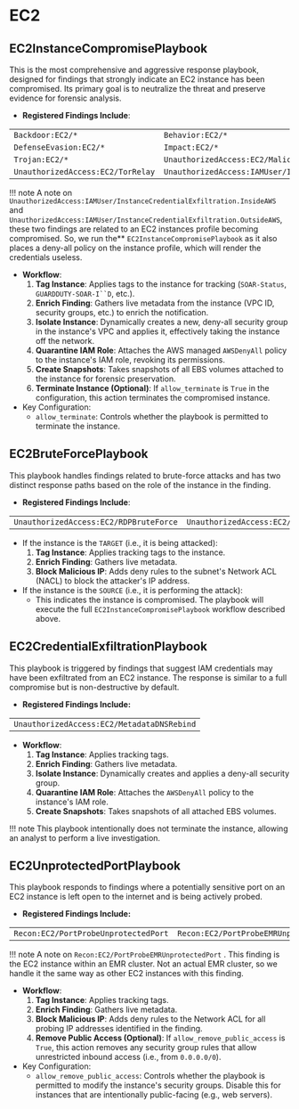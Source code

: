 # EC2

## EC2InstanceCompromisePlaybook

This is the most comprehensive and aggressive response playbook, designed for findings that strongly indicate an EC2 instance has been compromised. Its primary goal is to neutralize the threat and preserve evidence for forensic analysis.

* **Registered Findings Include**:

<table data-header-hidden data-full-width="false"><tbody><tr><td><code>Backdoor:EC2/*</code></td><td><code>Behavior:EC2/*</code></td><td><code>CryptoCurrency:EC2/*</code></td></tr><tr><td><code>DefenseEvasion:EC2/*</code></td><td><code>Impact:EC2/*</code></td><td><code>Recon:EC2/Portscan</code></td></tr><tr><td><code>Trojan:EC2/*</code></td><td><code>UnauthorizedAccess:EC2/MaliciousIPCaller.Customer</code></td><td><code>UnauthorizedAccess:EC2/TorClient</code></td></tr><tr><td><code>UnauthorizedAccess:EC2/TorRelay</code></td><td><code>UnauthorizedAccess:IAMUser/InstanceCredentialExfiltration.InsideAWS</code></td><td><code>UnauthorizedAccess:IAMUser/InstanceCredentialExfiltration.OutsideAWS</code></td></tr></tbody></table>

!!! note
    A note on `UnauthorizedAccess:IAMUser/InstanceCredentialExfiltration.InsideAWS` and `UnauthorizedAccess:IAMUser/InstanceCredentialExfiltration.OutsideAWS`, these two findings are related to an EC2 instances profile becoming compromised. So, we run the** `EC2InstanceCompromisePlaybook` as it also places a deny-all policy on the instance profile, which will render the credentials useless.

* **Workflow**:
  1. **Tag Instance**: Applies tags to the instance for tracking (`SOAR-Status`, `GUARDDUTY-SOAR-I``D`, etc.).
  2. **Enrich Finding**: Gathers live metadata from the instance (VPC ID, security groups, etc.) to enrich the notification.
  3. **Isolate Instance**: Dynamically creates a new, deny-all security group in the instance's VPC and applies it, effectively taking the instance off the network.
  4. **Quarantine IAM Role**: Attaches the AWS managed `AWSDenyAll` policy to the instance's IAM role, revoking its permissions.
  5. **Create Snapshots**: Takes snapshots of all EBS volumes attached to the instance for forensic preservation.
  6. **Terminate Instance (Optional)**: If `allow_terminate` is `True` in the configuration, this action terminates the compromised instance.
* Key Configuration:
  * `allow_terminate`: Controls whether the playbook is permitted to terminate the instance.

## EC2BruteForcePlaybook

This playbook handles findings related to brute-force attacks and has two distinct response paths based on the role of the instance in the finding.

* **Registered Findings Include**:

<table data-header-hidden data-full-width="false"><tbody><tr><td><code>UnauthorizedAccess:EC2/RDPBruteForce</code></td><td><code>UnauthorizedAccess:EC2/SSHBruteForce</code></td></tr></tbody></table>

  * If the instance is the `TARGET` (i.e., it is being attacked):
    1. **Tag Instance**: Applies tracking tags to the instance.
    2. **Enrich Finding**: Gathers live metadata.
    3. **Block Malicious IP**: Adds deny rules to the subnet's Network ACL (NACL) to block the attacker's IP address.
  * If the instance is the `SOURCE` (i.e., it is performing the attack):
    * This indicates the instance is compromised. The playbook will execute the full `EC2InstanceCompromisePlaybook` workflow described above.

## EC2CredentialExfiltrationPlaybook

This playbook is triggered by findings that suggest IAM credentials may have been exfiltrated from an EC2 instance. The response is similar to a full compromise but is non-destructive by default.

* **Registered Findings Include:**

<table data-header-hidden data-full-width="false"><tbody><tr><td><code>UnauthorizedAccess:EC2/MetadataDNSRebind</code></td></tr></tbody></table>

* **Workflow**:
  1. **Tag Instance**: Applies tracking tags.
  2. **Enrich Finding**: Gathers live metadata.
  3. **Isolate Instance**: Dynamically creates and applies a deny-all security group.
  4. **Quarantine IAM Role**: Attaches the `AWSDenyAll` policy to the instance's IAM role.
  5. **Create Snapshots**: Takes snapshots of all attached EBS volumes.

!!! note
    This playbook intentionally does not terminate the instance, allowing an analyst to perform a live investigation.

## EC2UnprotectedPortPlaybook

This playbook responds to findings where a potentially sensitive port on an EC2 instance is left open to the internet and is being actively probed.

* **Registered Findings Include:**

<table data-header-hidden data-full-width="false"><tbody><tr><td><code>Recon:EC2/PortProbeUnprotectedPort</code></td><td><code>Recon:EC2/PortProbeEMRUnprotectedPort</code></td></tr></tbody></table>

!!! note 
    A note on `Recon:EC2/PortProbeEMRUnprotectedPort` . This finding is the EC2 instance within an EMR cluster. Not an actual EMR cluster, so we handle it the same way as other EC2 instances with this finding.

* **Workflow**:
  1. **Tag Instance**: Applies tracking tags.
  2. **Enrich Finding**: Gathers live metadata.
  3. **Block Malicious IP**: Adds deny rules to the Network ACL for all probing IP addresses identified in the finding.
  4. **Remove Public Access (Optional)**: If `allow_remove_public_access` is `True`, this action removes any security group rules that allow unrestricted inbound access (i.e., from `0.0.0.0/0`).
* Key Configuration:
  * `allow_remove_public_access`: Controls whether the playbook is permitted to modify the instance's security groups. Disable this for instances that are intentionally public-facing (e.g., web servers).